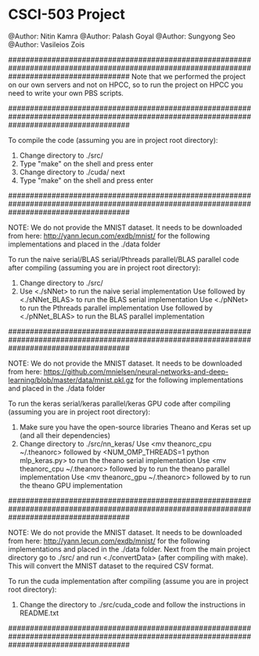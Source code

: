 # CSCI-503 Project

@Author: Nitin Kamra
@Author: Palash Goyal
@Author: Sungyong Seo
@Author: Vasileios Zois

############################################################################################################################################
Note that we performed the project on our own servers and not on HPCC, so to run the project on HPCC you need to write your own PBS scripts.

############################################################################################################################################

To compile the code (assuming you are in project root directory):
1. Change directory to ./src/
2. Type "make" on the shell and press enter
3. Change directory to ./cuda/ next
4. Type "make" on the shell and press enter

############################################################################################################################################

NOTE: We do not provide the MNIST dataset. It needs to be downloaded from here: 
http://yann.lecun.com/exdb/mnist/ 
for the following implementations and placed in the ./data folder

To run the naive serial/BLAS serial/Pthreads parallel/BLAS parallel code after compiling (assuming you are in project root directory):
1. Change directory to ./src/
2. Use <./sNNet> to run the naive serial implementation
   Use <export OPENBLAS_NUM_THREADS=1> followed by <./sNNet_BLAS> to run the BLAS serial implementation
   Use <./pNNet> to run the Pthreads parallel implementation
   Use <export OPENBLAS_NUM_THREADS=32> followed by <./pNNet_BLAS> to run the BLAS parallel implementation

############################################################################################################################################

NOTE: We do not provide the MNIST dataset. It needs to be downloaded from here: 
https://github.com/mnielsen/neural-networks-and-deep-learning/blob/master/data/mnist.pkl.gz 
for the following implementations and placed in the ./data folder

To run the keras serial/keras parallel/keras GPU code after compiling (assuming you are in project root directory):
1. Make sure you have the open-source libraries Theano and Keras set up (and all their dependencies)
2. Change directory to ./src/nn_keras/
   Use <mv theanorc_cpu ~/.theanorc> followed by <NUM_OMP_THREADS=1 python mlp_keras.py> to run the theano serial implementation
   Use <mv theanorc_cpu ~/.theanorc> followed by <python mlp_keras.py> to run the theano parallel implementation
   Use <mv theanorc_gpu ~/.theanorc> followed by <python mlp_keras.py> to run the theano GPU implementation

############################################################################################################################################

NOTE: We do not provide the MNIST dataset. It needs to be downloaded from here: 
http://yann.lecun.com/exdb/mnist/ 
for the following implementations and placed in the ./data folder.
Next from the main project directory go to ./src/ and run <./convertData> (after compiling with make). 
This will convert the MNIST dataset to the required CSV format.

To run the cuda implementation after compiling (assume you are in project root directory):
1. Change the directory to ./src/cuda_code and follow the instructions in README.txt

############################################################################################################################################